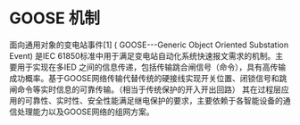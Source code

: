 # GOOSE 机制

面向通用对象的变电站事件[1] ( GOOSE---Generic Object Oriented Substation Event) 是IEC 61850标准中用于满足变电站自动化系统快速报文需求的机制。主要用于实现在多IED 之间的信息传递，包括传输跳合闸信号（命令），具有高传输成功概率。基于GOOSE网络传输代替传统的硬接线实现开关位置、闭锁信号和跳闸命令等实时信息的可靠传输。（相当于传统保护的开入开出回路）
其在过程层应用的可靠性、实时性、安全性能满足继电保护的要求，主要依赖于各智能设备的通信处理能力以及GOOSE网络的组网方案。
